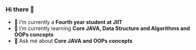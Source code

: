 ### Hi there 👋

- 🔭 I’m currently a **Fourth year student at JIIT**
- 🌱 I’m currently learning **Core JAVA, Data Structure and Algorithms and OOPs concepts**
- 💬 Ask me about **Core JAVA and OOPs concepts**
